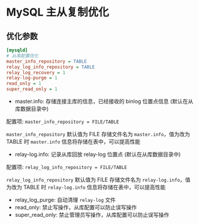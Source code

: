 # MySQL 主从复制优化


## 优化参数

```ini
[mysqld]
# 从库配置优化
master_info_repository = TABLE
relay_log_info_repository = TABLE
relay_log_recovery = 1
relay-log-purge = 1
read_only = 1
super_read_only = 1
```

- master.info: 存储连接主库的信息，已经接收的 binlog 位置点信息 (默认在从库数据目录中)

配置项: `master_info_repository = FILE/TABLE`

`master_info_repository` 默认值为 FILE 存储文件名为 `master.info`，值为改为 TABLE 时 `master.info` 信息将存储在表中，可以提高性能

- relay-log.info: 记录从库回放 relay-log 位置点 (默认在从库数据目录中)

配置项: `relay_log_info_repository = FILE/TABLE`

`relay_log_info_repository` 默认值为 FILE 存储文件名为 `relay-log.info`，值为改为 TABLE 时 `relay-log.info` 信息将存储在表中，可以提高性能

- relay_log_purge: 自动清理 `relay-log` 文件
- read_only: 禁止写操作，从库配置可以防止误写操作
- super_read_only: 禁止管理员写操作，从库配置可以防止误写操作

